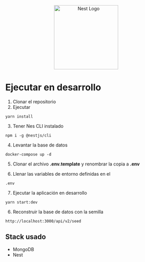 <p align="center">
  <a href="http://nestjs.com/" target="blank"><img src="https://nestjs.com/img/logo-small.svg" width="200" alt="Nest Logo" /></a>
</p>



# Ejecutar en desarrollo

1. Clonar el repositorio
2. Ejecutar
```
yarn install
```
3. Tener Nes CLI instalado
```
npm i -g @nestjs/cli
```
4. Levantar la base de datos
```
docker-compose up -d
```

5. Clonar el archivo __.env.template__ y renombrar la copia a __.env__

6. Llenar las variables de entorno definidas en el 
```
.env
```

7. Ejecutar la aplicación en desarrollo
```
yarn start:dev
```
6. Reconstruir la base de datos con la semilla
```
http://localhost:3000/api/v2/seed
```

## Stack usado
* MongoDB
* Nest